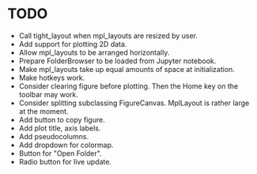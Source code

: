 TODO
====
* Call tight_layout when mpl_layouts are resized by user.
* Add support for plotting 2D data.
* Allow mpl_layouts to be arranged horizontally.
* Prepare FolderBrowser to be loaded from Jupyter notebook.
* Make mpl_layouts take up equal amounts of space at initialization.
* Make hotkeys work.
* Consider clearing figure before plotting. Then the Home key on the toolbar may work.
* Consider splitting subclassing FigureCanvas. MplLayout is rather large at the moment.
* Add button to copy figure.
* Add plot title, axis labels.
* Add pseudocolumns.
* Add dropdown for colormap.
* Button for "Open Folder".
* Radio button for live update.
